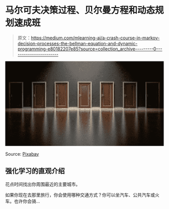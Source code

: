 # 马尔可夫决策过程、贝尔曼方程和动态规划速成班

> 原文：<https://medium.com/mlearning-ai/a-crash-course-in-markov-decision-processes-the-bellman-equation-and-dynamic-programming-e80182207e85?source=collection_archive---------0----------------------->

![](img/f37f154ebe842f46772a5be8eba44077.png)

Source: [Pixabay](https://pixabay.com/photos/doors-choices-choose-open-decision-1587329/)

## 强化学习的直观介绍

花点时间找出你周围最近的主要城市。

如果你现在去那里旅行，你会使用哪种交通方式？你可以坐汽车、公共汽车或火车。也许你会骑…